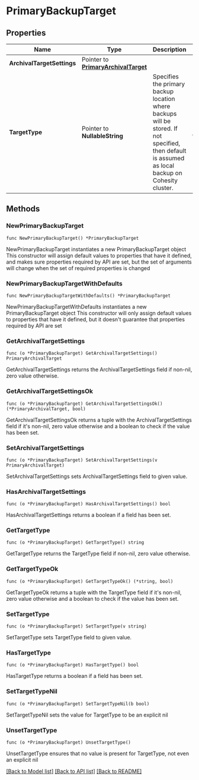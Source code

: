 # PrimaryBackupTarget

## Properties

Name | Type | Description | Notes
------------ | ------------- | ------------- | -------------
**ArchivalTargetSettings** | Pointer to [**PrimaryArchivalTarget**](PrimaryArchivalTarget.md) |  | [optional] 
**TargetType** | Pointer to **NullableString** | Specifies the primary backup location where backups will be stored. If not specified, then default is assumed as local backup on Cohesity cluster. | [optional] [default to "Local"]

## Methods

### NewPrimaryBackupTarget

`func NewPrimaryBackupTarget() *PrimaryBackupTarget`

NewPrimaryBackupTarget instantiates a new PrimaryBackupTarget object
This constructor will assign default values to properties that have it defined,
and makes sure properties required by API are set, but the set of arguments
will change when the set of required properties is changed

### NewPrimaryBackupTargetWithDefaults

`func NewPrimaryBackupTargetWithDefaults() *PrimaryBackupTarget`

NewPrimaryBackupTargetWithDefaults instantiates a new PrimaryBackupTarget object
This constructor will only assign default values to properties that have it defined,
but it doesn't guarantee that properties required by API are set

### GetArchivalTargetSettings

`func (o *PrimaryBackupTarget) GetArchivalTargetSettings() PrimaryArchivalTarget`

GetArchivalTargetSettings returns the ArchivalTargetSettings field if non-nil, zero value otherwise.

### GetArchivalTargetSettingsOk

`func (o *PrimaryBackupTarget) GetArchivalTargetSettingsOk() (*PrimaryArchivalTarget, bool)`

GetArchivalTargetSettingsOk returns a tuple with the ArchivalTargetSettings field if it's non-nil, zero value otherwise
and a boolean to check if the value has been set.

### SetArchivalTargetSettings

`func (o *PrimaryBackupTarget) SetArchivalTargetSettings(v PrimaryArchivalTarget)`

SetArchivalTargetSettings sets ArchivalTargetSettings field to given value.

### HasArchivalTargetSettings

`func (o *PrimaryBackupTarget) HasArchivalTargetSettings() bool`

HasArchivalTargetSettings returns a boolean if a field has been set.

### GetTargetType

`func (o *PrimaryBackupTarget) GetTargetType() string`

GetTargetType returns the TargetType field if non-nil, zero value otherwise.

### GetTargetTypeOk

`func (o *PrimaryBackupTarget) GetTargetTypeOk() (*string, bool)`

GetTargetTypeOk returns a tuple with the TargetType field if it's non-nil, zero value otherwise
and a boolean to check if the value has been set.

### SetTargetType

`func (o *PrimaryBackupTarget) SetTargetType(v string)`

SetTargetType sets TargetType field to given value.

### HasTargetType

`func (o *PrimaryBackupTarget) HasTargetType() bool`

HasTargetType returns a boolean if a field has been set.

### SetTargetTypeNil

`func (o *PrimaryBackupTarget) SetTargetTypeNil(b bool)`

 SetTargetTypeNil sets the value for TargetType to be an explicit nil

### UnsetTargetType
`func (o *PrimaryBackupTarget) UnsetTargetType()`

UnsetTargetType ensures that no value is present for TargetType, not even an explicit nil

[[Back to Model list]](../README.md#documentation-for-models) [[Back to API list]](../README.md#documentation-for-api-endpoints) [[Back to README]](../README.md)


